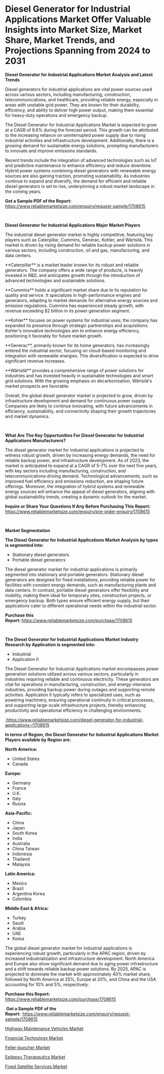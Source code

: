 <p><h1>Diesel Generator for Industrial Applications Market Offer Valuable Insights into Market Size, Market Share, Market Trends, and Projections Spanning from 2024 to 2031</h1></p><p><strong>Diesel Generator for Industrial Applications Market Analysis and Latest Trends</strong></p>
<p><p>Diesel generators for industrial applications are vital power sources used across various sectors, including manufacturing, construction, telecommunications, and healthcare, providing reliable energy, especially in areas with unstable grid power. They are known for their durability, efficiency, and ability to deliver high power output, making them essential for heavy-duty operations and emergency backup.</p><p>The Diesel Generator for Industrial Applications Market is expected to grow at a CAGR of 9.6% during the forecast period. This growth can be attributed to the increasing reliance on uninterrupted power supply due to rising industrial activities and infrastructure development. Additionally, there is a growing demand for sustainable energy solutions, prompting manufacturers to innovate and improve emissions standards. </p><p>Recent trends include the integration of advanced technologies such as IoT and predictive maintenance to enhance efficiency and reduce downtime. Hybrid power systems combining diesel generators with renewable energy sources are also gaining traction, promoting sustainability. As industries continue to expand and diversify, the demand for efficient and reliable diesel generators is set to rise, underpinning a robust market landscape in the coming years.</p></p>
<p><strong>Get a Sample PDF of the Report:&nbsp;</strong> <a href="https://www.reliablemarketsize.com/enquiry/request-sample/1708615?utm_campaign=1186&utm_medium=2&utm_source=Github&utm_content=ia&utm_term=21102024&utm_id=diesel-generator-for-industrial-applications">https://www.reliablemarketsize.com/enquiry/request-sample/1708615</a></p>
<p>&nbsp;</p>
<p><strong>Diesel Generator for Industrial Applications Major Market Players</strong></p>
<p><p>The industrial diesel generator market is highly competitive, featuring key players such as Caterpillar, Cummins, Generac, Kohler, and Wärtsilä. This market is driven by rising demand for reliable backup power solutions in various sectors, including construction, oil and gas, manufacturing, and data centers.</p><p>**Caterpillar** is a market leader known for its robust and reliable generators. The company offers a wide range of products, is heavily invested in R&D, and anticipates growth through the introduction of advanced technologies and sustainable solutions.</p><p>**Cummins** holds a significant market share due to its reputation for quality and service. It specializes in high-performance engines and generators, adapting to market demands for alternative energy sources and emission regulations. Cummins has experienced steady growth, with revenue exceeding $2 billion in its power generation segment.</p><p>**Kohler** focuses on power systems for industrial uses; the company has expanded its presence through strategic partnerships and acquisitions. Kohler's innovative technologies aim to enhance energy efficiency, positioning it favorably for future market growth.</p><p>**Generac**, primarily known for its home generators, has increasingly entered the industrial sector, focusing on cloud-based monitoring and integration with renewable energies. This diversification is expected to drive significant revenue increases.</p><p>**Wärtsilä** provides a comprehensive range of power solutions for industries and has invested heavily in sustainable technologies and smart grid solutions. With the growing emphasis on decarbonization, Wärtsilä's market prospects are favorable.</p><p>Overall, the global diesel generator market is projected to grow, driven by infrastructure development and demand for continuous power supply. Companies are likely to continue innovating, with future advancements in efficiency, sustainability, and connectivity shaping their growth trajectories and market dynamics.</p></p>
<p>&nbsp;</p>
<p><strong>What Are The Key Opportunities For Diesel Generator for Industrial Applications Manufacturers?</strong></p>
<p><p>The diesel generator market for industrial applications is projected to witness robust growth, driven by increasing energy demands, the need for reliable backup power, and infrastructure development. As of 2023, the market is anticipated to expand at a CAGR of 5-7% over the next five years, with key sectors including manufacturing, construction, and telecommunications driving demand. Technological advancements, such as improved fuel efficiency and emissions reduction, are shaping future offerings. Moreover, the integration of hybrid systems and renewable energy sources will enhance the appeal of diesel generators, aligning with global sustainability trends, creating a dynamic outlook for the market.</p></p>
<p><strong>Inquire or Share Your Questions If Any Before Purchasing This Report:</strong> <a href="https://www.reliablemarketsize.com/enquiry/pre-order-enquiry/1708615?utm_campaign=1186&utm_medium=2&utm_source=Github&utm_content=ia&utm_term=21102024&utm_id=diesel-generator-for-industrial-applications">https://www.reliablemarketsize.com/enquiry/pre-order-enquiry/1708615</a></p>
<p>&nbsp;</p>
<p><strong>Market Segmentation</strong></p>
<p><strong>The Diesel Generator for Industrial Applications Market Analysis by types is segmented into:</strong></p>
<p><ul><li>Stationary diesel generators</li><li>Portable diesel generators</li></ul></p>
<p><p>The diesel generator market for industrial applications is primarily segmented into stationary and portable generators. Stationary diesel generators are designed for fixed installations, providing reliable power for facilities with constant energy demands, such as manufacturing plants and data centers. In contrast, portable diesel generators offer flexibility and mobility, making them ideal for temporary sites, construction projects, or emergency backup. Both types ensure efficient energy supply, but their applications cater to different operational needs within the industrial sector.</p></p>
<p><strong>Purchase this Report:&nbsp;</strong><a href="https://www.reliablemarketsize.com/purchase/1708615?utm_campaign=1186&utm_medium=2&utm_source=Github&utm_content=ia&utm_term=21102024&utm_id=diesel-generator-for-industrial-applications">https://www.reliablemarketsize.com/purchase/1708615</a></p>
<p>&nbsp;</p>
<p><strong>The Diesel Generator for Industrial Applications Market Industry Research by Application is segmented into:</strong></p>
<p><ul><li>Industrial</li><li>Application II</li></ul></p>
<p><p>The Diesel Generator for Industrial Applications market encompasses power generation solutions utilized across various sectors, particularly in industries requiring reliable and continuous electricity. These generators are vital for operations in manufacturing, construction, and energy-intensive industries, providing backup power during outages and supporting remote activities. Application II typically refers to specialized uses, such as powering machinery, ensuring operational continuity in critical processes, and supporting large-scale infrastructure projects, thereby enhancing productivity and operational efficiency in challenging environments.</p></p>
<p><a href="https://www.reliablemarketsize.com/diesel-generator-for-industrial-applications-r1708615?utm_campaign=1186&utm_medium=2&utm_source=Github&utm_content=ia&utm_term=21102024&utm_id=diesel-generator-for-industrial-applications">&nbsp;https://www.reliablemarketsize.com/diesel-generator-for-industrial-applications-r1708615</a></p>
<p><strong>In terms of Region, the Diesel Generator for Industrial Applications Market Players available by Region are:</strong></p>
<p>
    <p> <strong> North America: </strong>
        <ul>
            <li>United States</li>
            <li>Canada</li>
        </ul>
        </p> 
    <p> <strong> Europe: </strong>
        <ul>
            <li>Germany</li>
            <li>France</li>
            <li>U.K.</li>
            <li>Italy</li>
            <li>Russia</li>
        </ul>
        </p> 
    <p> <strong> Asia-Pacific: </strong>
        <ul>
            <li>China</li>
            <li>Japan</li>
            <li>South Korea</li>
            <li>India</li>
            <li>Australia</li>
            <li>China Taiwan</li>
            <li>Indonesia</li>
            <li>Thailand</li>
            <li>Malaysia</li>
        </ul>
        </p> 
    <p> <strong> Latin America: </strong>
        <ul>
            <li>Mexico</li>
            <li>Brazil</li>
            <li>Argentina Korea</li>
            <li>Colombia</li>
        </ul>
        </p> 
    <p> <strong> Middle East & Africa: </strong>
        <ul>
            <li>Turkey</li>
            <li>Saudi</li>
            <li>Arabia</li>
            <li>UAE</li>
            <li>Korea</li>
        </ul>
    </p>
    </p>
<p><p>The global diesel generator market for industrial applications is experiencing robust growth, particularly in the APAC region, driven by increased industrialization and infrastructure development. North America and Europe also show significant demand due to aging power infrastructure and a shift towards reliable backup power solutions. By 2025, APAC is projected to dominate the market with approximately 40% market share, followed by North America at 25%, Europe at 20%, and China and the USA accounting for 10% and 5%, respectively.</p></p>
<p><strong>Purchase this Report: </strong><a href="https://www.reliablemarketsize.com/purchase/1708615?utm_campaign=1186&utm_medium=2&utm_source=Github&utm_content=ia&utm_term=21102024&utm_id=diesel-generator-for-industrial-applications">https://www.reliablemarketsize.com/purchase/1708615</a></p>
<p>&nbsp;<strong>Get a Sample PDF of the Report:&nbsp;&nbsp;</strong><a href="https://www.reliablemarketsize.com/enquiry/request-sample/1708615?utm_campaign=1186&utm_medium=2&utm_source=Github&utm_content=ia&utm_term=21102024&utm_id=diesel-generator-for-industrial-applications">https://www.reliablemarketsize.com/enquiry/request-sample/1708615</a></p>
<p><strong></strong></p>
<p><p><a href="https://github.com/lilyet2b1/Market-Research-Report-List-1/blob/main/highway-maintenance-vehicles-market.md?utm_campaign=1186&utm_medium=2&utm_source=Github&utm_content=ia&utm_term=21102024&utm_id=diesel-generator-for-industrial-applications">Highway Maintenance Vehicles Market</a></p><p><a href="https://www.linkedin.com/pulse/financial-technology-market-investigation-industry-evolution-bg0bc?utm_campaign=1186&utm_medium=2&utm_source=Github&utm_content=ia&utm_term=21102024&utm_id=diesel-generator-for-industrial-applications">Financial Technology Market</a></p><p><a href="https://github.com/elenif62bh/Market-Research-Report-List-1/blob/main/feller-buncher-market.md?utm_campaign=1186&utm_medium=2&utm_source=Github&utm_content=ia&utm_term=21102024&utm_id=diesel-generator-for-industrial-applications">Feller-buncher Market</a></p><p><a href="https://www.linkedin.com/pulse/emerging-trends-epilepsy-therapeutics-market-global-outlook-svjec?utm_campaign=1186&utm_medium=2&utm_source=Github&utm_content=ia&utm_term=21102024&utm_id=diesel-generator-for-industrial-applications">Epilepsy Therapeutics Market</a></p><p><a href="https://www.linkedin.com/pulse/fixed-satellite-services-momentum-charting-149-cagr-path-2024-2031-fc2tc?utm_campaign=1186&utm_medium=2&utm_source=Github&utm_content=ia&utm_term=21102024&utm_id=diesel-generator-for-industrial-applications">Fixed Satellite Services Market</a></p></p>